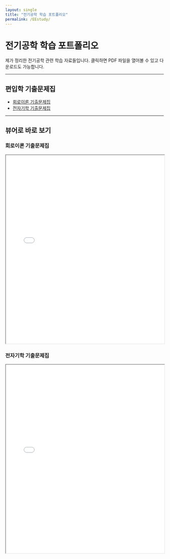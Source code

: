 ```yaml
---
layout: single
title: "전기공학 학습 포트폴리오"
permalink: /EEstudy/
---
```


# 전기공학 학습 포트폴리오  

제가 정리한 전기공학 관련 학습 자료들입니다. 클릭하면 PDF 파일을 열어볼 수 있고 다운로드도 가능합니다.  

---

## 편입학 기출문제집  

- [회로이론 기출문제집](https://youngchoi-arrieta.github.io/system_engineer/EEstudy/univtransfer/Univ_Transfer_pastpapers_circuit_theory.pdf)  
- [전자기학 기출문제집](https://youngchoi-arrieta.github.io/system_engineer/EEstudy/univtransfer/Univ_Transfer_pastpapers_electromagnetics.pdf)  

---

## 뷰어로 바로 보기  

### 회로이론 기출문제집
<iframe src="/system_engineer/EEstudy/univtransfer/Univ_Transfer_pastpapers_circuit_theory.pdf" width="100%" height="600px"></iframe>  

### 전자기학 기출문제집
<iframe src="/system_engineer/EEstudy/univtransfer/Univ_Transfer_pastpapers_electromagnetics.pdf" width="100%" height="600px"></iframe>  
